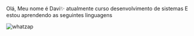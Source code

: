 Olá, Meu nome é Davi✨
atualmente curso desenvolvimento de sistemas
E estou aprendendo as seguintes linguagens 


![whatzap](https://img.shields.io/badge/WhatsApp-25D366?style=for-the-badge&logo=whatsapp&logoColor=white)
